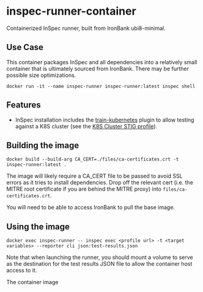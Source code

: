 # inspec-runner-container

Containerized InSpec runner, built from IronBank ubi8-minimal.

## Use Case

This container packages InSpec and all dependencies into a relatively small container that is ultimately sourced from IronBank. There may be further possible size optimizations.

`docker run -it --name inspec-runner inspec-runner:latest inspec shell`

## Features

- InSpec installation includes the [train-kubernetes](https://github.com/bgeesaman/train-kubernetes) plugin to allow testing against a K8S cluster (see the [K8S Cluster STIG profile](https://github.com/mitre/k8s-cluster-stig-baseline)).

## Building the image

`docker build --build-arg CA_CERT=./files/ca-certificates.crt -t inspec-runner:latest .`

The image will likely require a CA_CERT file to be passed to avoid SSL errors as it tries to install dependencies. Drop off the relevant cert (i.e. the MITRE root certificate if you are behind the MITRE proxy) into `files/ca-certificates.crt`.

You will need to be able to access IronBank to pull the base image.

## Using the image

`docker exec inspec-runner -- inspec exec <profile url> -t <target variables> --reporter cli json:test-results.json`

Note that when launching the runner, you should mount a volume to serve as the destination for the test results JSON file to allow the container host access to it.

The container image
